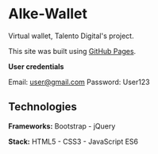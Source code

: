 # Alke-Wallet

Virtual wallet, Talento Digital's project.

This site was built using [GitHub Pages](https://bree2003.github.io/Alke-Wallet/).

**User credentials**

Email: user@gmail.com
Password: User123

## Technologies

**Frameworks:** Bootstrap - jQuery

**Stack:** HTML5 - CSS3 - JavaScript ES6
